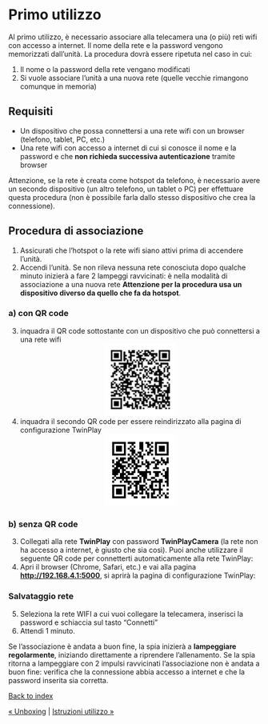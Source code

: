 # Primo utilizzo
Al primo utilizzo, è necessario associare alla telecamera una (o più) reti wifi
con accesso a internet. Il nome della rete e la password vengono memorizzati
dall’unità. La procedura dovrà essere ripetuta nel caso in cui:
1. Il nome o la password della rete vengano modificati
2. Si vuole associare l’unità a una nuova rete (quelle vecchie rimangono comunque in memoria)

## Requisiti
- Un dispositivo che possa connettersi a una rete wifi con un browser (telefono, tablet, PC, etc.)
- Una rete wifi con accesso a internet di cui si conosce il nome e la password e che **non richieda successiva autenticazione** tramite browser

Attenzione, se la rete è creata come hotspot da telefono, è necessario avere un secondo dispositivo (un altro telefono, un tablet o PC) per effettuare questa procedura (non è possibile farla dallo stesso dispositivo che crea la connessione).
## Procedura di associazione
1. Assicurati che l’hotspot o la rete wifi siano attivi prima di accendere
l’unità.
2. Accendi l’unità. Se non rileva nessuna rete conosciuta dopo qualche
minuto inizierà a fare 2 lampeggi ravvicinati: è nella modalità di associazione a una nuova rete
**Attenzione per la procedura usa un dispositivo diverso da quello che fa da hotspot**.

### a) con QR code
3. inquadra il QR code sottostante con un dispositivo che può connettersi a una rete wifi
    <div style="text-align: center;">
        <img src="./assets/img/QR_wifi.png" alt="QR_wifi" style="width:30%;" />
    </div>
4. inquadra il secondo QR code per essere reindirizzato alla pagina di configurazione TwinPlay
    <div style="text-align: center;">
        <img src="./assets/img/QR_link.png" alt="QR_link" style="width:30%;" />
    </div>

### b) senza QR code
3. Collegati alla rete **TwinPlay** con password **TwinPlayCamera** (la rete non ha
accesso a internet, è giusto che sia così). Puoi anche utilizzare il seguente QR code per connetterti automaticamente alla rete TwinPlay:
4. Apri il browser (Chrome, Safari, etc.) e vai alla pagina **http://192.168.4.1:5000**, si aprirà la pagina di configurazione TwinPlay:
### Salvataggio rete
5. Seleziona la rete WIFI a cui vuoi collegare la telecamera, inserisci la
password e schiaccia sul tasto “Connetti”
6. Attendi 1 minuto.

Se l’associazione è andata a buon fine, la spia inizierà a
**lampeggiare regolarmente**, iniziando direttamente a riprendere l’allenamento. Se la spia ritorna a lampeggiare con 2 impulsi ravvicinati l’associazione non è andata a buon fine: verifica che la connessione abbia
accesso a internet e che la password inserita sia corretta.

[Back to index](README.md)

[&laquo; Unboxing](unboxing.md) | [Istruzioni utilizzo &raquo;](istruzioni_utilizzo.md)
